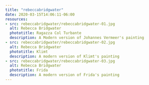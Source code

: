 ```yaml
---
title: "rebeccabridgwater"
date: 2020-03-15T14:06:11-06:00
resources:
- src: rebeccabridgwater/rebeccabridgwater-01.jpg
  alt: Rebecca Bridgwater
  phototitle: Ragazza Col Turbante
  description: A Modern version of Johannes Vermeer's painting
- src: rebeccabridgwater/rebeccabridgwater-02.jpg
  alt: Rebecca Bridgwater
  phototitle: Klimt
  description: A modern version of Klimt's painting
- src: rebeccabridgwater/rebeccabridgwater-03.jpg
  alt: Rebecca Bridgwater
  phototitle: Frida
  description: A modern version of Frida's painting
---
```

